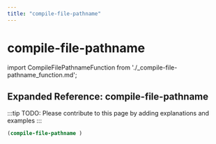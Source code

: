 ```yaml
---
title: "compile-file-pathname"
---
```


# compile-file-pathname

import CompileFilePathnameFunction from './_compile-file-pathname_function.md';

<CompileFilePathnameFunction />

## Expanded Reference: compile-file-pathname

:::tip
TODO: Please contribute to this page by adding explanations and examples
:::

```lisp
(compile-file-pathname )
```
